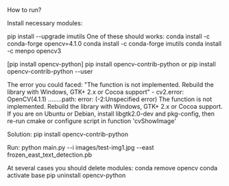How to run?

Install necessary modules:
  
  pip install --upgrade imutils
  One of these should works:
  conda install -c conda-forge opencv=4.1.0
  conda install -c conda-forge imutils
  conda install -c menpo opencv3

  [pip install opencv-python]
  pip install opencv-contrib-python or pip install opencv-contrib-python --user

  The error you could faced: "The function is not implemented. Rebuild the library with Windows, GTK+ 2.x or Cocoa support" - 
cv2.error: OpenCV(4.1.1) ...\...\..path: error: (-2:Unspecified error) The function is not implemented. 
Rebuild the library with Windows, GTK+ 2.x or Cocoa support. If you are on Ubuntu or Debian, 
install libgtk2.0-dev and pkg-config, then re-run cmake or configure script in function 'cvShowImage'

  Solution:
pip install opencv-contrib-python 

  Run: 
python main.py --i images/test-img1.jpg  --east frozen_east_text_detection.pb

At several cases you should delete modules:
  conda remove opencv
  conda activate base
  pip uninstall opencv-python

